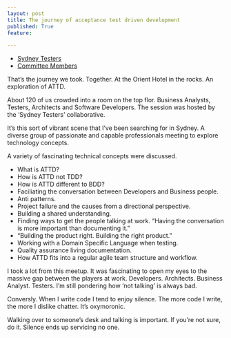```yaml
---
layout: post
title: The journey of acceptance test driven development
published: True
feature: 

---
```


*   [Sydney Testers](http://www.meetup.com/Sydney-Testers/)
*   [Committee Members](http://www.meetup.com/Sydney-Testers/pages/Committee_Members/)

That’s the journey we took. Together. At the Orient Hotel in the rocks. An exploration of ATTD.

About 120 of us crowded into a room on the top flor. Business Analysts, Testers, Architects and Software Developers. The session was hosted by the ‘Sydney Testers’ collaborative.

It’s this sort of vibrant scene that I’ve been searching for in Sydney. A diverse group of passionate and capable professionals meeting to explore technology concepts.

A variety of fascinating technical concepts were discussed.

*   What is ATTD?
*   How is ATTD not TDD?
*   How is ATTD different to BDD?
*   Faciliating the conversation between Developers and Business people.
*   Anti patterns.
*   Project failure and the causes from a directional perspective.
*   Building a shared understanding.
*   Finding ways to get the people talking at work. “Having the conversation is more important than documenting it.”
*   “Building the product right. Building the right product.”
*   Working with a Domain Specific Language when testing.
*   Quality assurance living documentation.
*   How ATTD fits into a regular agile team structure and workflow.

I took a lot from this meetup. It was fascinating to open my eyes to the massive gap between the players at work. Developers. Architects. Business Analyst. Testers. I’m still pondering how ‘not talking’ is always bad.

Conversly. When I write code I tend to enjoy silence. The more code I write, the more I dislike chatter. It’s oxymoronic.

Walking over to someone’s desk and talking is important. If you’re not sure, do it. Silence ends up servicing no one.